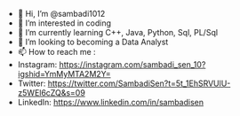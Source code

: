 - 👋 Hi, I’m @sambadi1012
- 👀 I’m interested in coding
- 🌱 I’m currently learning C++, Java, Python, Sql, PL/Sql
- 💞️ I’m looking to becoming a Data Analyst
- 📫 How to reach me :
- Instagram: https://instagram.com/sambadi_sen_10?igshid=YmMyMTA2M2Y=
- Twitter: https://twitter.com/SambadiSen?t=5t_1EhSRVUlU-z5WEl6cZQ&s=09
- LinkedIn: https://www.linkedin.com/in/sambadisen

<!---
sambadi1012/sambadi1012 is a ✨ special ✨ repository because its `README.md` (this file) appears on your GitHub profile.
You can click the Preview link to take a look at your changes.
--->
